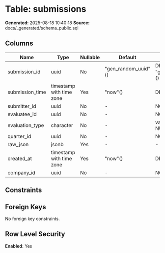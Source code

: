﻿# Table: submissions

**Generated:** 2025-08-18 10:40:18
**Source:** docs/_generated/schema_public.sql

## Columns

| Name | Type | Nullable | Default | Notes |
|------|------|----------|---------|-------|
| submission_id | uuid | No | "gen_random_uuid"() | DEFAULT "gen_random_uuid"() NOT NULL |
| submission_time | timestamp with time zone | Yes | "now"() | DEFAULT "now"() |
| submitter_id | uuid | No | - | NOT NULL |
| evaluatee_id | uuid | No | - | NOT NULL |
| evaluation_type | character | No | - | varying(50) NOT NULL |
| quarter_id | uuid | No | - | NOT NULL |
| raw_json | jsonb | Yes | - | - |
| created_at | timestamp with time zone | Yes | "now"() | DEFAULT "now"() |
| company_id | uuid | No | - | NOT NULL |


## Constraints



## Foreign Keys

No foreign key constraints.


## Row Level Security

**Enabled:** Yes


